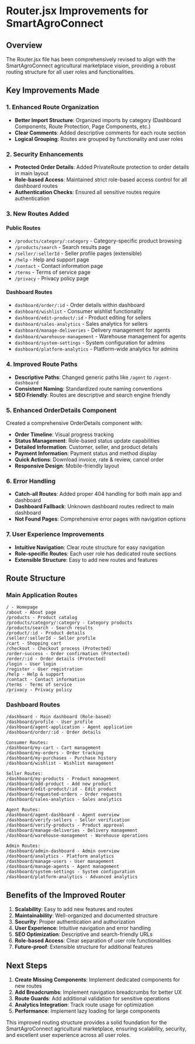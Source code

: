 # Router.jsx Improvements for SmartAgroConnect

## Overview
The Router.jsx file has been comprehensively revised to align with the SmartAgroConnect agricultural marketplace vision, providing a robust routing structure for all user roles and functionalities.

## Key Improvements Made

### 1. **Enhanced Route Organization**
- **Better Import Structure**: Organized imports by category (Dashboard Components, Route Protection, Page Components, etc.)
- **Clear Comments**: Added descriptive comments for each route section
- **Logical Grouping**: Routes are grouped by functionality and user roles

### 2. **Security Enhancements**
- **Protected Order Details**: Added PrivateRoute protection to order details in main layout
- **Role-based Access**: Maintained strict role-based access control for all dashboard routes
- **Authentication Checks**: Ensured all sensitive routes require authentication

### 3. **New Routes Added**

#### **Public Routes**
- `/products/category/:category` - Category-specific product browsing
- `/products/search` - Search results page
- `/seller/:sellerId` - Seller profile pages (extensible)
- `/help` - Help and support page
- `/contact` - Contact information page
- `/terms` - Terms of service page
- `/privacy` - Privacy policy page

#### **Dashboard Routes**
- `dashboard/order/:id` - Order details within dashboard
- `dashboard/wishlist` - Consumer wishlist functionality
- `dashboard/edit-product/:id` - Product editing for sellers
- `dashboard/sales-analytics` - Sales analytics for sellers
- `dashboard/manage-deliveries` - Delivery management for agents
- `dashboard/warehouse-management` - Warehouse management for agents
- `dashboard/system-settings` - System configuration for admins
- `dashboard/platform-analytics` - Platform-wide analytics for admins

### 4. **Improved Route Paths**
- **Descriptive Paths**: Changed generic paths like `/agent` to `/agent-dashboard`
- **Consistent Naming**: Standardized route naming conventions
- **SEO Friendly**: Routes are descriptive and search engine friendly

### 5. **Enhanced OrderDetails Component**
Created a comprehensive OrderDetails component with:
- **Order Timeline**: Visual progress tracking
- **Status Management**: Role-based status update capabilities
- **Detailed Information**: Customer, seller, and product details
- **Payment Information**: Payment status and method display
- **Quick Actions**: Download invoice, rate & review, cancel order
- **Responsive Design**: Mobile-friendly layout

### 6. **Error Handling**
- **Catch-all Routes**: Added proper 404 handling for both main app and dashboard
- **Dashboard Fallback**: Unknown dashboard routes redirect to main dashboard
- **Not Found Pages**: Comprehensive error pages with navigation options

### 7. **User Experience Improvements**
- **Intuitive Navigation**: Clear route structure for easy navigation
- **Role-specific Routes**: Each user role has dedicated route sections
- **Extensible Structure**: Easy to add new routes and features

## Route Structure

### **Main Application Routes**
```
/ - Homepage
/about - About page
/products - Product catalog
/products/category/:category - Category products
/products/search - Search results
/product/:id - Product details
/seller/:sellerId - Seller profile
/cart - Shopping cart
/checkout - Checkout process (Protected)
/order-success - Order confirmation (Protected)
/order/:id - Order details (Protected)
/login - User login
/register - User registration
/help - Help & support
/contact - Contact information
/terms - Terms of service
/privacy - Privacy policy
```

### **Dashboard Routes**
```
/dashboard - Main dashboard (Role-based)
/dashboard/profile - User profile
/dashboard/agent-application - Agent application
/dashboard/order/:id - Order details

Consumer Routes:
/dashboard/my-cart - Cart management
/dashboard/my-orders - Order tracking
/dashboard/my-purchases - Purchase history
/dashboard/wishlist - Wishlist management

Seller Routes:
/dashboard/my-products - Product management
/dashboard/add-product - Add new product
/dashboard/edit-product/:id - Edit product
/dashboard/requested-orders - Order requests
/dashboard/sales-analytics - Sales analytics

Agent Routes:
/dashboard/agent-dashboard - Agent overview
/dashboard/verify-sellers - Seller verification
/dashboard/verify-products - Product approval
/dashboard/manage-deliveries - Delivery management
/dashboard/warehouse-management - Warehouse operations

Admin Routes:
/dashboard/admin-dashboard - Admin overview
/dashboard/analytics - Platform analytics
/dashboard/manage-users - User management
/dashboard/manage-agents - Agent management
/dashboard/system-settings - System configuration
/dashboard/platform-analytics - Advanced analytics
```

## Benefits of the Improved Router

1. **Scalability**: Easy to add new features and routes
2. **Maintainability**: Well-organized and documented structure
3. **Security**: Proper authentication and authorization
4. **User Experience**: Intuitive navigation and error handling
5. **SEO Optimization**: Descriptive and search-friendly URLs
6. **Role-based Access**: Clear separation of user role functionalities
7. **Future-proof**: Extensible structure for additional features

## Next Steps

1. **Create Missing Components**: Implement dedicated components for new routes
2. **Add Breadcrumbs**: Implement navigation breadcrumbs for better UX
3. **Route Guards**: Add additional validation for sensitive operations
4. **Analytics Integration**: Track route usage for optimization
5. **Performance**: Implement lazy loading for large components

This improved routing structure provides a solid foundation for the SmartAgroConnect agricultural marketplace, ensuring scalability, security, and excellent user experience across all user roles. 